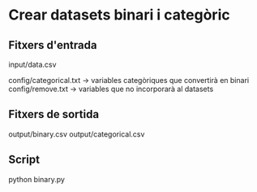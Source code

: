 # Crear datasets binari i categòric

## Fitxers d'entrada

input/data.csv

config/categorical.txt -> variables categòriques que convertirà en binari
config/remove.txt -> variables que no incorporarà al datasets

## Fitxers de sortida

output/binary.csv
output/categorical.csv

## Script

python binary.py